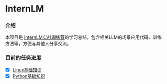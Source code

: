 # InternLM
### 介绍
本项目是 [InternLM实战训练营](https://github.com/InternLM/Tutorial)的学习总结，包含相关LLM的场景应用代码、训练方法等，方便与其他人分享交流。
### 目前的任务进度
- [x] [Linux基础知识](Linux基础知识.md)
- [X] [Python基础知识](Python基础知识.md)